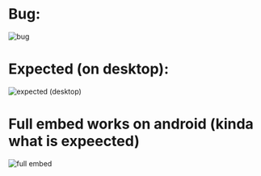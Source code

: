 # Bug:
![bug](https://user-images.githubusercontent.com/50347938/136059417-54d4ed48-1c6e-45a1-bbac-9ed4a47786cd.jpg)

# Expected (on desktop):

![expected (desktop)](https://user-images.githubusercontent.com/50347938/136059469-56d3cfe7-3a63-4f7f-a591-3f958513e2b4.png)

# Full embed works on android (kinda what is expeected)

![full embed](https://user-images.githubusercontent.com/50347938/136059523-fd128930-3e7e-4e50-8042-760226428221.jpg)
